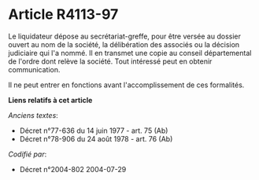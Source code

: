 # Article R4113-97

Le liquidateur dépose au secrétariat-greffe, pour être versée au dossier ouvert au nom de la société, la délibération des
associés ou la décision judiciaire qui l'a nommé. Il en transmet une copie au conseil départemental de l'ordre dont relève la
société. Tout intéressé peut en obtenir communication.

Il ne peut entrer en fonctions avant l'accomplissement de ces formalités.

**Liens relatifs à cet article**

_Anciens textes_:

  - Décret n°77-636 du 14 juin 1977 - art. 75 (Ab)
  - Décret n°78-906 du 24 août 1978 - art. 76 (Ab)

_Codifié par_:

  - Décret n°2004-802 2004-07-29

